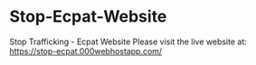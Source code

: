 # Stop-Ecpat-Website
Stop Trafficking - Ecpat Website
Please visit the live website at: https://stop-ecpat.000webhostapp.com/
